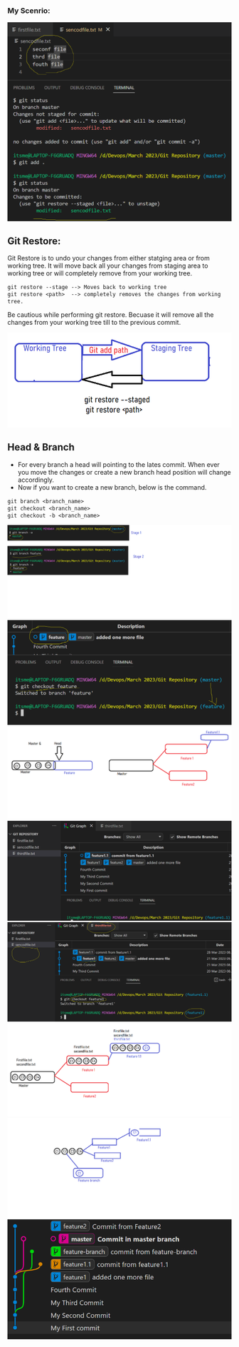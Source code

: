 ### My Scenrio:
![Privew](../images/git20.png)

## Git Restore:
Git Restore is to undo your changes from either statging area or from working tree. It will move back all your changes from staging area to working tree or will completely remove from your working tree.

```
git restore --stage --> Moves back to working tree
git restore <path>  --> completely removes the changes from working tree.
```

Be cautious while performing git restore. Becuase it will remove all the changes from your working tree till to the previous commit.

![Privew](../images/git21.png)

## Head & Branch
- For every branch a head will pointing to the lates commit. When ever you move the changes or create a new branch head position will change accordingly.
- Now if you want to create a new branch, below is the command.

```
git branch <branch_name>
git checkout <branch_name>
git checkout -b <branch_name>
```
![Privew](../images/git22.png)
![Privew](../images/git23.png)
![Privew](../images/git24.png)
![Privew](../images/git25.png)
![Privew](../images/git26.png)
![Privew](../images/git27.png)
![Privew](../images/git28.png)
![Privew](../images/git29.png)